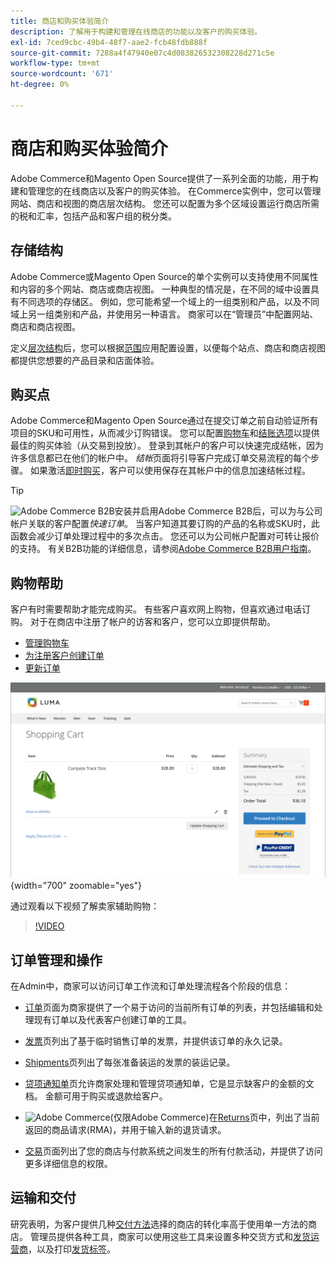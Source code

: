 ```yaml
---
title: 商店和购买体验简介
description: 了解用于构建和管理在线商店的功能以及客户的购买体验。
exl-id: 7ced9cbc-49b4-48f7-aae2-fcb48fdb888f
source-git-commit: 7288a4f47940e07c4d083826532308228d271c5e
workflow-type: tm+mt
source-wordcount: '671'
ht-degree: 0%

---
```


# 商店和购买体验简介

Adobe Commerce和Magento Open Source提供了一系列全面的功能，用于构建和管理您的在线商店以及客户的购买体验。 在Commerce实例中，您可以管理网站、商店和视图的商店层次结构。 您还可以配置为多个区域设置运行商店所需的税和汇率，包括产品和客户组的税分类。

## 存储结构

Adobe Commerce或Magento Open Source的单个实例可以支持使用不同属性和内容的多个网站、商店或商店视图。 一种典型的情况是，在不同的域中设置具有不同选项的存储区。 例如，您可能希望一个域上的一组类别和产品，以及不同域上另一组类别和产品，并使用另一种语言。 商家可以在“管理员”中配置网站、商店和商店视图。

定义[层次结构](stores.md)后，您可以根据[范围](../getting-started/websites-stores-views.md#scope-settings)应用配置设置，以便每个站点、商店和商店视图都提供您想要的产品目录和店面体验。

## 购买点

Adobe Commerce和Magento Open Source通过在提交订单之前自动验证所有项目的SKU和可用性，从而减少订购错误。 您可以配置[购物车](cart.md)和[结账选项](checkout-process.md)以提供最佳的购买体验（从交易到投放）。 登录到其帐户的客户可以快速完成结帐，因为许多信息都已在他们的帐户中。 _结帐_&#x200B;页面将引导客户完成订单交易流程的每个步骤。 如果激活[即时购买](checkout-instant-purchase.md)，客户可以使用保存在其帐户中的信息加速结帐过程。

>[!TIP]
>
>![Adobe Commerce B2B](../assets/b2b.svg)安装并启用Adobe Commerce B2B后，可以为与公司帐户关联的客户配置&#x200B;_快速订单_。 当客户知道其要订购的产品的名称或SKU时，此函数会减少订单处理过程中的多次点击。 您还可以为公司帐户配置对可转让报价的支持。 有关B2B功能的详细信息，请参阅[Adobe Commerce B2B用户指南](https://experienceleague.adobe.com/docs/commerce-admin/b2b/introduction.html?lang=zh-Hans)。

## 购物帮助

客户有时需要帮助才能完成购买。 有些客户喜欢网上购物，但喜欢通过电话订购。 对于在商店中注册了帐户的访客和客户，您可以立即提供帮助。

- [管理购物车](shopping-assisted-cart-manage.md)
- [为注册客户创建订单](customer-account-create-order.md)
- [更新订单](order-update.md)

![购物车](./assets/storefront-cart-price-group-discount.png){width="700" zoomable="yes"}

通过观看以下视频了解卖家辅助购物：

>[!VIDEO](https://video.tv.adobe.com/v/3410200/?quality=12&learn=on&captions=chi_hans)

## 订单管理和操作

在Admin中，商家可以访问订单工作流和订单处理流程各个阶段的信息：

- [订单](orders.md)页面为商家提供了一个易于访问的当前所有订单的列表，并包括编辑和处理现有订单以及代表客户创建订单的工具。

- [发票](invoices.md)页列出了基于临时销售订单的发票，并提供该订单的永久记录。

- [Shipments](shipments.md)页列出了每张准备装运的发票的装运记录。

- [贷项通知单](credit-memos.md)页允许商家处理和管理贷项通知单，它是显示缺客户的金额的文档。 金额可用于购买或退款给客户。

- ![Adobe Commerce](../assets/adobe-logo.svg)(仅限Adobe Commerce)在[Returns](returns.md)页中，列出了当前返回的商品请求(RMA)，并用于输入新的退货请求。

- [交易](transactions.md)页面列出了您的商店与付款系统之间发生的所有付款活动，并提供了访问更多详细信息的权限。

## 运输和交付

研究表明，为客户提供几种[交付方法](delivery.md)选择的商店的转化率高于使用单一方法的商店。 管理员提供各种工具，商家可以使用这些工具来设置多种交货方式和[发货运营商](carriers.md)，以及打印[发货标签](shipping-labels.md)。
